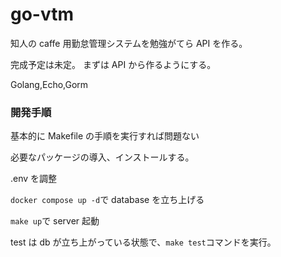 # go-vtm

知人の caffe 用勤怠管理システムを勉強がてら API を作る。

完成予定は未定。
まずは API から作るようにする。

Golang,Echo,Gorm

### 開発手順

基本的に Makefile の手順を実行すれば問題ない

必要なパッケージの導入、インストールする。

.env を調整

`docker compose up -d`で database を立ち上げる

`make up`で server 起動

test は db が立ち上がっている状態で、`make test`コマンドを実行。
